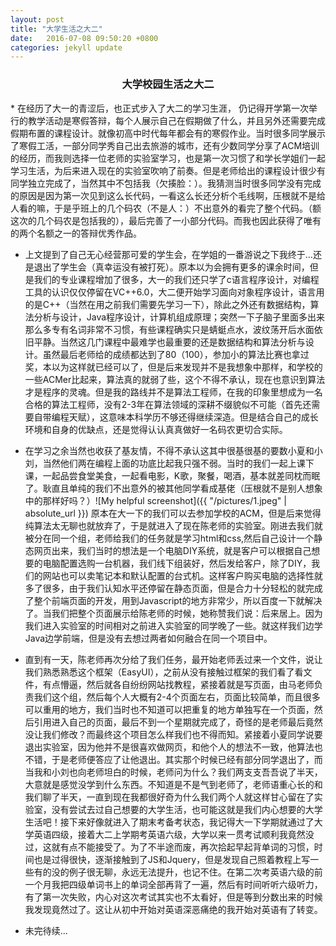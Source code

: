 ```yaml
---
layout: post
title: "大学生活之大二"
date:   2016-07-08 09:50:20 +0800
categories: jekyll update
---
```



<center>
<h3>大学校园生活之大二</h3>
</center>
*   在经历了大一的青涩后，也正式步入了大二的学习生涯， 仍记得开学第一次举行的教学活动是寒假答辩，每个人展示自己在假期做了什么，并且另外还需要完成假期布置的课程设计。就像初高中时代每年都会有的寒假作业。当时很多同学展示了寒假工活，一部分同学秀自己出去旅游的城市，还有少数同学分享了ACM培训的经历，而我则选择一位老师的实验室学习，也是第一次习惯了和学长学姐们一起学习生活，为后来进入现在的实验室吹响了前奏。但是老师给出的课程设计很少有同学独立完成了，当然其中不包括我（欠揍脸：）。我猜测当时很多同学没有完成的原因是因为第一次见到这么长代码，一看这么长还分析个毛线啊，压根就不是给人看的嘛，于是乎班上的几个码农（不是人：）不出意外的看完了整个代码。（额这次的几个码农是包括我的），最后完善了一小部分代码。而我也因此获得了唯有的两个名额之一的答辩优秀作品。
    
*   上文提到了自己无心经营那可爱的学生会，在学姐的一番游说之下我终于...还是退出了学生会（真幸运没有被打死）。原本以为会拥有更多的课余时间，但是我们的专业课程增加了很多，大一的我们还只学了c语言程序设计，对编程工具的认识仅仅停留在VC++6.0，大二便开始学习面向对象程序设计，语言用的是C++（当然在用之前我们需要先学习一下），除此之外还有数据结构，算法分析与设计，Java程序设计，计算机组成原理；突然一下子脑子里面多出来那么多专有名词非常不习惯，有些课程确实只是蜻蜓点水，波纹荡开后水面依旧平静。当然这几门课程中最难学也最重要的还是数据结构和算法分析与设计。虽然最后老师给的成绩都达到了80（100），参加小的算法比赛也拿过奖，本以为这样就已经可以了，但是后来发现并不是我想象中那样，和学校的一些ACMer比起来，算法真的就弱了些，这个不得不承认，现在也意识到算法才是程序的灵魂。但是我的路线并不是算法工程师，在我的印象里想成为一名合格的算法工程师，没有2-3年在算法领域的深耕不缀貌似不可能（首先还需要自带编程天赋），这意味本科学历不够还得继续深造。但是结合自己的成长环境和自身的优缺点，还是觉得认认真真做好一名码农更切合实际。

*   在学习之余当然也收获了基友情，不得不承认这其中很基很基的要数小夏和小刘，当然他们两在编程上面的功底比起我只强不弱。当时的我们一起上课下课，一起品尝食堂美食，一起看电影，K歌，聚餐，喝酒，基本就差同枕而眠了。耿直且单纯的我们不出意外的被其他同学看成基佬（压根就不是别人想象中的那样好吗？）![My helpful screenshot]({{ "/pictures/1.jpeg" | absolute_url }})
原本在大一下的我们可以去参加学校的ACM，但是后来觉得纯算法太无聊也就放弃了，于是就进入了现在陈老师的实验室。刚进去我们就被分在同一个组，老师给我们的任务就是学习html和css,然后自己设计一个静态网页出来，我们当时的想法是一个电脑DIY系统，就是客户可以根据自己想要的电脑配置选购一台机器，我们线下组装好，然后发给客户，除了DIY，我们的网站也可以卖笔记本和默认配置的台式机。这样客户购买电脑的选择性就多了很多，由于我们认知水平还停留在静态页面，但是合力十分轻松的就完成了整个前端页面的开发，用到Javascript的地方非常少，所以百度一下就解决了。当我们把整个页面展示给陈老师的时候，她称赞我们说：后来居上。因为我们进入实验室的时间相对之前进入实验室的同学晚了一些。就这样我们边学Java边学前端，但是没有去想过两者如何融合在同一个项目中。

*   直到有一天，陈老师再次分给了我们任务，最开始老师丢过来一个文件，说让我们熟悉熟悉这个框架（EasyUI），之前从没有接触过框架的我们看了看文件，有点懵逼，然后就各自纷纷网站找教程，紧接着就是写页面，由马老师负责我们这个组，然后每个人大概有2-4个页面左右，页面比较简单，而且很多可以重用的地方，我们当时也不知道可以把重复的地方单独写在一个页面，然后引用进入自己的页面，最后不到一个星期就完成了，奇怪的是老师最后竟然没让我们修改？而最终这个项目怎么样我们也不得而知。紧接着小夏同学说要退出实验室，因为他并不是很喜欢做网页，和他个人的想法不一致，他算法也不错，于是老师便答应了让他退出。其实那个时候已经有部分同学退出了，而当我和小刘也向老师坦白的时候，老师问为什么？我们两支支吾吾说了半天，大意就是感觉没学到什么东西。不知道是不是气到老师了，老师语重心长的和我们聊了半天，一直到现在我都很好奇为什么我们两个人就这样甘心留在了实验室，没有尝试去过自己想要的大学生活，也可能这就是我们内心想要的大学生活吧！接下来好像就进入了期末考备考状态，我记得大一下学期就通过了大学英语四级，接着大二上学期考英语六级，大学以来一贯考试顺利我竟然没过，这就有点不能接受了。为了不半途而废，再次拾起早起背单词的习惯，时间也是过得很快，逐渐接触到了JS和Jquery，但是发现自己照着教程上写一些有的没的例子很无聊，永远无法提升，也记不住。在第二次考英语六级的前一个月我把四级单词书上的单词全部再背了一遍，然后有时间听听六级听力，有了第一次失败，内心对这次考试其实也不太看好，但是等到分数出来的时候我发现竟然过了。这让从初中开始对英语深恶痛绝的我开始对英语有了转变。
   
*   未完待续...  
  



